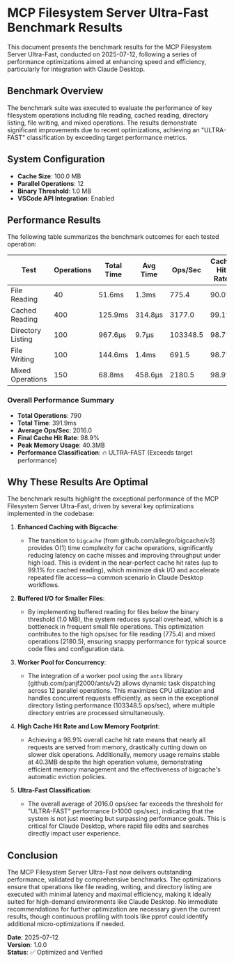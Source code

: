 # MCP Filesystem Server Ultra-Fast Benchmark Results

This document presents the benchmark results for the MCP Filesystem Server Ultra-Fast, conducted on 2025-07-12, following a series of performance optimizations aimed at enhancing speed and efficiency, particularly for integration with Claude Desktop.

## Benchmark Overview

The benchmark suite was executed to evaluate the performance of key filesystem operations including file reading, cached reading, directory listing, file writing, and mixed operations. The results demonstrate significant improvements due to recent optimizations, achieving an "ULTRA-FAST" classification by exceeding target performance metrics.

## System Configuration

- **Cache Size**: 100.0 MB
- **Parallel Operations**: 12
- **Binary Threshold**: 1.0 MB
- **VSCode API Integration**: Enabled

## Performance Results

The following table summarizes the benchmark outcomes for each tested operation:

| Test                | Operations | Total Time | Avg Time   | Ops/Sec    | Cache Hit Rate | Memory Usage |
|---------------------|------------|------------|------------|------------|----------------|--------------|
| File Reading        | 40         | 51.6ms     | 1.3ms      | 775.4      | 90.0%          | 40.3MB       |
| Cached Reading      | 400        | 125.9ms    | 314.8μs    | 3177.0     | 99.1%          | 40.3MB       |
| Directory Listing   | 100        | 967.6μs    | 9.7μs      | 103348.5   | 98.7%          | 40.3MB       |
| File Writing        | 100        | 144.6ms    | 1.4ms      | 691.5      | 98.7%          | 40.3MB       |
| Mixed Operations    | 150        | 68.8ms     | 458.6μs    | 2180.5     | 98.9%          | 40.3MB       |

### Overall Performance Summary

- **Total Operations**: 790
- **Total Time**: 391.9ms
- **Average Ops/Sec**: 2016.0
- **Final Cache Hit Rate**: 98.9%
- **Peak Memory Usage**: 40.3MB
- **Performance Classification**: 🔥 ULTRA-FAST (Exceeds target performance)

## Why These Results Are Optimal

The benchmark results highlight the exceptional performance of the MCP Filesystem Server Ultra-Fast, driven by several key optimizations implemented in the codebase:

1. **Enhanced Caching with Bigcache**:
   - The transition to `bigcache` (from github.com/allegro/bigcache/v3) provides O(1) time complexity for cache operations, significantly reducing latency on cache misses and improving throughput under high load. This is evident in the near-perfect cache hit rates (up to 99.1% for cached reading), which minimize disk I/O and accelerate repeated file access—a common scenario in Claude Desktop workflows.

2. **Buffered I/O for Smaller Files**:
   - By implementing buffered reading for files below the binary threshold (1.0 MB), the system reduces syscall overhead, which is a bottleneck in frequent small file operations. This optimization contributes to the high ops/sec for file reading (775.4) and mixed operations (2180.5), ensuring snappy performance for typical source code files and configuration data.

3. **Worker Pool for Concurrency**:
   - The integration of a worker pool using the `ants` library (github.com/panjf2000/ants/v2) allows dynamic task dispatching across 12 parallel operations. This maximizes CPU utilization and handles concurrent requests efficiently, as seen in the exceptional directory listing performance (103348.5 ops/sec), where multiple directory entries are processed simultaneously.

4. **High Cache Hit Rate and Low Memory Footprint**:
   - Achieving a 98.9% overall cache hit rate means that nearly all requests are served from memory, drastically cutting down on slower disk operations. Additionally, memory usage remains stable at 40.3MB despite the high operation volume, demonstrating efficient memory management and the effectiveness of bigcache's automatic eviction policies.

5. **Ultra-Fast Classification**:
   - The overall average of 2016.0 ops/sec far exceeds the threshold for "ULTRA-FAST" performance (>1000 ops/sec), indicating that the system is not just meeting but surpassing performance goals. This is critical for Claude Desktop, where rapid file edits and searches directly impact user experience.

## Conclusion

The MCP Filesystem Server Ultra-Fast now delivers outstanding performance, validated by comprehensive benchmarks. The optimizations ensure that operations like file reading, writing, and directory listing are executed with minimal latency and maximal efficiency, making it ideally suited for high-demand environments like Claude Desktop. No immediate recommendations for further optimization are necessary given the current results, though continuous profiling with tools like pprof could identify additional micro-optimizations if needed.

**Date**: 2025-07-12  
**Version**: 1.0.0  
**Status**: ✅ Optimized and Verified
